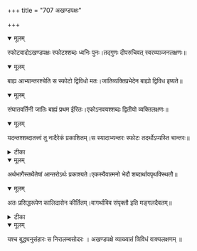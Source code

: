 +++
title = "707 अखण्डपक्षः"

+++


<details open><summary>मूलम्</summary>

स्फोटवादोऽखण्डपक्षः स्फोटश्शब्दः ध्वनिः पुनः।तद्गुणः दीपरुचिवत् स्वरव्यञ्जनलक्षणः॥
</details>



<details open><summary>मूलम्</summary>

बाह्य आभ्यान्तरश्चेति स स्फोटो द्विविधो मतः।जातिव्यक्तिप्रभेदेन बाह्यो द्विविध इष्यते॥
</details>



<details open><summary>मूलम्</summary>

संघातवर्तिनी जातिः बाह्यं प्रथम ईरितः।एकोऽनवयश्शब्दः द्वितीयो व्यक्तिलक्षणः॥
</details>



<details open><summary>मूलम्</summary>

यदन्तश्शब्दातत्त्वं तु नादैरेकं प्रकाशितम्।स स्यादाभ्यन्तरः स्फोटः तदर्थोऽप्यस्ति चान्तरः॥
</details>



<details><summary>टीका</summary>

वा. प.[2-30]
</details>



<details open><summary>मूलम्</summary>

अर्थभागैस्तथैतेषां आन्तरोऽर्थः प्रकाश्यते।एकस्यैवात्मनो भेदौ शब्दार्थावपृथक्स्थितौ॥
</details>



<details open><summary>मूलम्</summary>

अतः प्रसिद्धरूपेण कालिदासेन कीर्तितम्।वागर्थाविव संपृक्तौ इति मङ्गलदैवतम्॥
</details>



<details><summary>टीका</summary>

रघुवं.[1-1]
</details>



<details open><summary>मूलम्</summary>

यश्च बुद्ध्यनुसंहारः स निरालम्बसोदरः । अखण्डपक्षे व्याख्यातं त्रिविधं वाक्यलक्षणम् ॥
</details>

